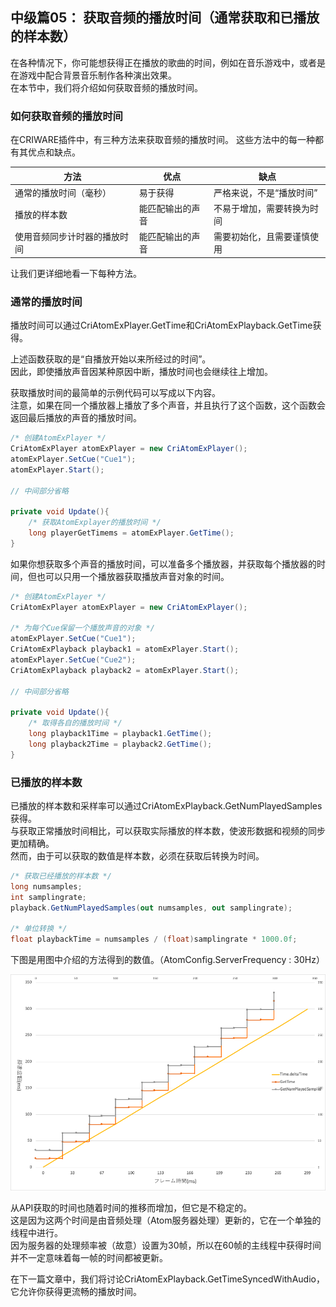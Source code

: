 ## 中级篇05： 获取音频的播放时间（通常获取和已播放的样本数）
在各种情况下，你可能想获得正在播放的歌曲的时间，例如在音乐游戏中，或者是在游戏中配合背景音乐制作各种演出效果。<br/>
在本节中，我们将介绍如何获取音频的播放时间。

### 如何获取音频的播放时间
在CRIWARE插件中，有三种方法来获取音频的播放时间。
这些方法中的每一种都有其优点和缺点。

| 方法              | 优点       | 缺点            |
|-----------------|----------|---------------|
| 通常的播放时间（毫秒）     | 易于获得     | 严格来说，不是“播放时间” |
| 播放的样本数          | 能匹配输出的声音 | 不易于增加，需要转换为时间 |
| 使用音频同步计时器的播放时间	 | 能匹配输出的声音 | 需要初始化，且需要谨慎使用 |

让我们更详细地看一下每种方法。

### 通常的播放时间
播放时间可以通过CriAtomExPlayer.GetTime和CriAtomExPlayback.GetTime获得。

上述函数获取的是“自播放开始以来所经过的时间”。<br/>
因此，即使播放声音因某种原因中断，播放时间也会继续往上增加。

获取播放时间的最简单的示例代码可以写成以下内容。<br/>
注意，如果在同一个播放器上播放了多个声音，并且执行了这个函数，这个函数会返回最后播放的声音的播放时间。

```csharp
/* 创建AtomExPlayer */
CriAtomExPlayer atomExPlayer = new CriAtomExPlayer();
atomExPlayer.SetCue("Cue1");
atomExPlayer.Start();

// 中间部分省略

private void Update(){
    /* 获取AtomExplayer的播放时间 */
    long playerGetTimems = atomExPlayer.GetTime();
}
```

如果你想获取多个声音的播放时间，可以准备多个播放器，并获取每个播放器的时间，但也可以只用一个播放器获取播放声音对象的时间。

```csharp
/* 创建AtomExPlayer */
CriAtomExPlayer atomExPlayer = new CriAtomExPlayer();

/* 为每个Cue保留一个播放声音的对象 */
atomExPlayer.SetCue("Cue1");
CriAtomExPlayback playback1 = atomExPlayer.Start();
atomExPlayer.SetCue("Cue2");
CriAtomExPlayback playback2 = atomExPlayer.Start();

// 中间部分省略

private void Update(){
    /* 取得各自的播放时间 */
    long playback1Time = playback1.GetTime();
    long playback2Time = playback2.GetTime();
}
```

### 已播放的样本数
已播放的样本数和采样率可以通过CriAtomExPlayback.GetNumPlayedSamples获得。<br/>
与获取正常播放时间相比，可以获取实际播放的样本数，使波形数据和视频的同步更加精确。<br/>
然而，由于可以获取的数值是样本数，必须在获取后转换为时间。

```csharp
/* 获取已经播放的样本数 */
long numsamples;
int samplingrate;
playback.GetNumPlayedSamples(out numsamples, out samplingrate);

/* 单位转换 */
float playbackTime = numsamples / (float)samplingrate * 1000.0f;
```

下图是用图中介绍的方法得到的数值。（AtomConfig.ServerFrequency : 30Hz）

![](images/Unity05_01.png)

从API获取的时间也随着时间的推移而增加，但它是不稳定的。<br/>
这是因为这两个时间是由音频处理（Atom服务器处理）更新的，它在一个单独的线程中进行。<br/>
因为服务器的处理频率被（故意）设置为30帧，所以在60帧的主线程中获得时间并不一定意味着每一帧的时间都被更新。

在下一篇文章中，我们将讨论CriAtomExPlayback.GetTimeSyncedWithAudio，它允许你获得更流畅的播放时间。
